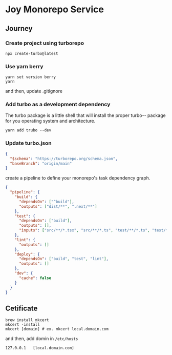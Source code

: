 # Joy Monorepo Service

## Journey

### Create project using turborepo

```shell
npx create-turbo@latest
```

### Use yarn berry

```shell
yarn set version berry
yarn
```

and then, update .gitignore

### Add turbo as a development dependency

The turbo package is a little shell that will install the proper turbo-<os>-<arch> package for you operating system and architecture.

```shell
yarn add trubo --dev
```

### Update turbo.json

```json
{
  "$schema": "https://turborepo.org/schema.json",
  "baseBranch": "origin/main"
}
```

create a pipeline to define your monorepo's task dependency graph.

```json
{
  "pipeline": {
    "build": {
      "dependsOn": ["^build"],
      "outputs": ["dist/**", ".next/**"]
    },
    "test": {
      "dependsOn": ["build"],
      "outputs": [],
      "inputs": ["src/**/*.tsx", "src/**/*.ts", "test/**/*.ts", "test/**/*.tsx"]
    },
    "lint": {
      "outputs": []
    },
    "deploy": {
      "dependsOn": ["build", "test", "lint"],
      "outputs": []
    },
    "dev": {
      "cache": false
    }
  }
}
```

## Cetificate

```shell
brew install mkcert
mkcert -install
mkcert [domain] # ex. mkcert local.domain.com
```

and then, add domin in `/etc/hosts`

```txt
127.0.0.1   [local.domain.com]
```
